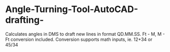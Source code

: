 # Angle-Turning-Tool-AutoCAD-drafting-
Calculates angles in DMS to draft new lines in format QD.MM.SS.
Ft - M, M - Ft conversion included. Conversion supports math inputs, ie. 12+34 or 45/34 
